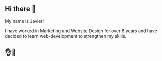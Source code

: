 <h2>Hi there 👋</h2> 
  
My name is Javier!

I have worked in Marketing and Website Design for over 8 years and have decided to learn web-development to strengthen my skills.

<h2>👌🍲</h2>
